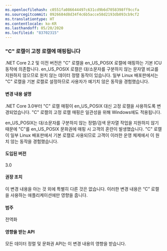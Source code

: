 ```yaml
---
ms.openlocfilehash: c0551fa086644497c631cd9b6d7058398ff9ccfa
ms.sourcegitcommit: 0926684d8d34f4c6b5acce58d2193db093cb9cf2
ms.translationtype: HT
ms.contentlocale: ko-KR
ms.lasthandoff: 05/20/2020
ms.locfileid: "83702315"
---
```

### <a name="c-locale-maps-to-the-invariant-locale"></a>"C" 로캘이 고정 로캘에 매핑됩니다

.NET Core 2.2 및 이전 버전은 "C" 로캘을 en_US_POSIX 로캘에 매핑하는 기본 ICU 동작에 의존합니다. en_US_POSIX 로캘은 대/소문자를 구분하지 않는 문자열 비교를 지원하지 않으므로 원치 않는 데이터 정렬 동작이 있습니다. 일부 Linux 배포판에서는 "C" 로캘을 기본 로캘로 설정하므로 사용자가 예기치 않은 동작을 경험했습니다.

#### <a name="change-description"></a>변경 내용 설명

.NET Core 3.0부터 "C" 로캘 매핑이 en_US_POSIX 대신 고정 로캘을 사용하도록 변경되었습니다. "C" 로캘의 고정 로캘 매핑은 일관성을 위해 Windows에도 적용됩니다.

en_US_POSIX는 대/소문자를 구분하지 않는 정렬/검색 문자열 작업을 지원하지 않기 때문에 "C"를 en_US_POSIX 문화권에 매핑 시 고객의 혼란이 발생했습니다. "C" 로캘이 일부 Linux 배포판에서 기본 로캘로 사용되므로 고객이 이러한 운영 체제에서 이 원치 않는 동작을 경험했습니다.

#### <a name="version-introduced"></a>도입된 버전

3.0

#### <a name="recommended-action"></a>권장 조치

이 변경 내용을 아는 것 외에 특별히 다른 것은 없습니다. 이러한 변경 내용은 “C” 로캘을 사용하는 애플리케이션에만 영향을 줍니다.

#### <a name="category"></a>범주

전역화

#### <a name="affected-apis"></a>영향을 받는 API

모든 데이터 정렬 및 문화권 API는 이 변경 내용의 영향을 받습니다.

<!--

#### Affected APIs

-->
